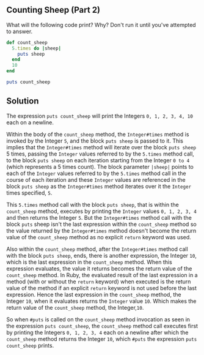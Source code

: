 ## Counting Sheep (Part 2)
What will the following code print? Why? Don't run it until you've attempted to answer.
```ruby
def count_sheep
  5.times do |sheep|
    puts sheep
  end
  10
end

puts count_sheep
```

## Solution
The expression `puts count_sheep` will print the Integers `0, 1, 2, 3, 4, 10` each on a newline.

Within the body of the `count_sheep` method, the `Integer#times` method is invoked by the Integer `5`, and the block `puts sheep` is passed to it. This implies that the `Integer#times` method will iterate over the block `puts sheep` 5 times, passing the `Integer` values referred to by the `5.times` method call, to the block `puts sheep` on each iteration starting from the Integer `0 to 4` (which represents a 5 times count). The block parameter `|sheep|` points to each of the `Integer` values referred to by the `5.times` method call in the course of each iteration and these `Integer` values are referenced in the block `puts sheep` as the `Integer#times` method iterates over it the `Integer` times specified, `5`.

This `5.times` method call with the block `puts sheep`, that is within the `count_sheep` method, executes by printing the `Integer` values `0, 1, 2, 3, 4` and then returns the Integer `5`. But the `Integer#times` method call with the block `puts` sheep isn't the last expression within the `count_sheep` method so the value returned by the `Integer#times` method doesn't become the return value of the `count_sheep` method as no explicit `return` keyword was used.

Also within the `count_sheep` method, after the `Integer#times` method call with the block `puts sheep`, ends, there is another expression, the Integer `10`, which is the last expression in the `count_sheep` method. When this expression evaluates, the value it returns becomes the return value of the `count_sheep` method. In Ruby, the evaluated result of the last expression in a method (with or without the `return` keyword) when executed is the return value of the method if an explicit `return` keyword is not used before the last expression. Hence the last expression in the `count_sheep` method, the Integer `10`, when it evaluates returns the `Integer` value `10`. Which makes the return value of the `count_sheep` method, the Integer,`10`.

So when `#puts` is called on the `count_sheep` method invocation as seen in the expression `puts count_sheep`, the `count_sheep` method call executes first by printing the Integers `0, 1, 2, 3, 4` each on a newline after which the `count_sheep` method returns the Integer `10`, which `#puts` the expression `puts count_sheep` prints.